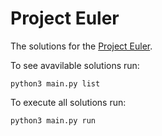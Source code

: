 # Project Euler

The solutions for the [Project Euler](https://projecteuler.net/about).

To see avavilable solutions run:

`python3 main.py list`

To execute all solutions run:

`python3 main.py run`
